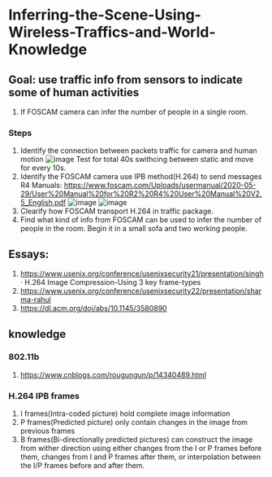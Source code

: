 # Inferring-the-Scene-Using-Wireless-Traffics-and-World-Knowledge
## Goal: use traffic info from sensors to indicate some of human activities
1. If FOSCAM camera can infer the number of people in a single room.
### Steps
1. Identify the connection between packets traffic for camera and human motion
   ![image](https://github.com/user-attachments/assets/1198b501-2a46-45af-a3b0-5a7d8f57b7e6)
  Test for total 40s swithcing between static and move for every 10s.
2. Identify the FOSCAM camera use IPB method(H.264) to send messages
   R4 Manuals: https://www.foscam.com/Uploads/usermanual/2020-05-29/User%20Manual%20for%20R2%20R4%20User%20Manual%20V2.5_English.pdf
   ![image](https://github.com/user-attachments/assets/a76f29a3-2201-4104-aa8c-b9351a8fe09e)
   ![image](https://github.com/user-attachments/assets/fb24b5d0-c716-4e6e-a067-4bae05302b61)
3. Clearify how FOSCAM transport H.264 in traffic package.
4. Find what kind of info from FOSCAM can be used to infer the number of people in the room. Begin it in a small sofa and two working people.
## Essays:
1. https://www.usenix.org/conference/usenixsecurity21/presentation/singh
  · H.264 Image Compression-Using 3 key frame-types
2. https://www.usenix.org/conference/usenixsecurity22/presentation/sharma-rahul
3. https://dl.acm.org/doi/abs/10.1145/3580890

## knowledge
### 802.11b
1. https://www.cnblogs.com/rougungun/p/14340489.html

### H.264 IPB frames
1. I frames(Intra-coded picture) hold complete image information
2. P frames(Predicted picture) only contain changes in the image from previous frames
3. B frames(Bi-directionally predicted pictures) can construct the image from wither direction using either changes from the I or P frames before them, changes from I and P frames after them, or interpolation between the I/P frames before and after them.
